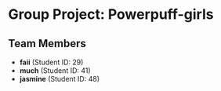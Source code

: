 # Group Project: Powerpuff-girls

## Team Members
- **faii** (Student ID: 29)
- **much** (Student ID: 41)
- **jasmine** (Student ID: 48)

